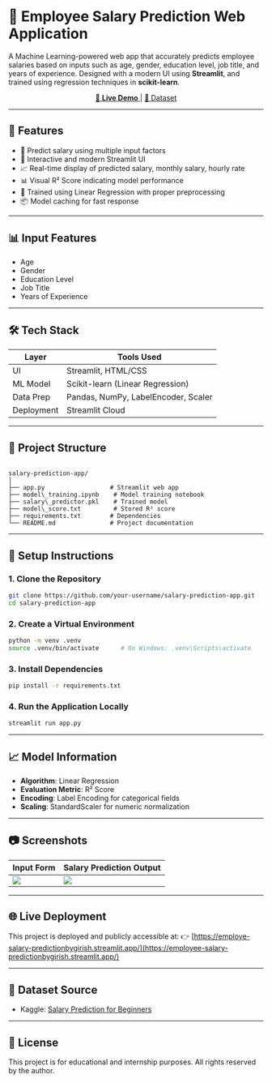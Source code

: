 # 💼 Employee Salary Prediction Web Application

A Machine Learning-powered web app that accurately predicts employee salaries based on inputs such as age, gender, education level, job title, and years of experience. Designed with a modern UI using **Streamlit**, and trained using regression techniques in **scikit-learn**.

<p align="center">
  <a href="https://employee-salary-predictionbygirish.streamlit.app/" target="_blank">
    🔗 <strong>Live Demo</strong>
  </a> |
  <a href="https://www.kaggle.com/datasets/rkiattisak/salaly-prediction-for-beginer/data" target="_blank">
    📂 Dataset
  </a>
</p>

---

## 🚀 Features

- 🔢 Predict salary using multiple input factors
- 🎨 Interactive and modern Streamlit UI
- 📈 Real-time display of predicted salary, monthly salary, hourly rate
- 📊 Visual R² Score indicating model performance
- 🧠 Trained using Linear Regression with proper preprocessing
- 📦 Model caching for fast response

---

## 📊 Input Features

- Age
- Gender
- Education Level
- Job Title
- Years of Experience

---

## 🛠 Tech Stack

| Layer       | Tools Used                        |
|-------------|-----------------------------------|
| UI          | Streamlit, HTML/CSS               |
| ML Model    | Scikit-learn (Linear Regression)  |
| Data Prep   | Pandas, NumPy, LabelEncoder, Scaler |
| Deployment  | Streamlit Cloud                   |

---

## 📁 Project Structure

```

salary-prediction-app/
│
├── app.py                  # Streamlit web app
├── model\_training.ipynb    # Model training notebook
├── salary\_predictor.pkl    # Trained model
├── model\_score.txt         # Stored R² score
├── requirements.txt        # Dependencies
└── README.md               # Project documentation

````

---

## 🔧 Setup Instructions

### 1. Clone the Repository
```bash
git clone https://github.com/your-username/salary-prediction-app.git
cd salary-prediction-app
````

### 2. Create a Virtual Environment

```bash
python -m venv .venv
source .venv/bin/activate      # On Windows: .venv\Scripts\activate
```

### 3. Install Dependencies

```bash
pip install -r requirements.txt
```

### 4. Run the Application Locally

```bash
streamlit run app.py
```

---

## 📈 Model Information

* **Algorithm**: Linear Regression
* **Evaluation Metric**: R² Score
* **Encoding**: Label Encoding for categorical fields
* **Scaling**: StandardScaler for numeric normalization

---

## 📷 Screenshots

| Input Form                               | Salary Prediction Output                 |
| ---------------------------------------- | ---------------------------------------- |
| ![](https://private-user-images.githubusercontent.com/187031858/468243551-fae1b6e7-89f6-486e-af90-02fda7af9c6c.png?jwt=eyJhbGciOiJIUzI1NiIsInR5cCI6IkpXVCJ9.eyJpc3MiOiJnaXRodWIuY29tIiwiYXVkIjoicmF3LmdpdGh1YnVzZXJjb250ZW50LmNvbSIsImtleSI6ImtleTUiLCJleHAiOjE3NTI4ODgzOTYsIm5iZiI6MTc1Mjg4ODA5NiwicGF0aCI6Ii8xODcwMzE4NTgvNDY4MjQzNTUxLWZhZTFiNmU3LTg5ZjYtNDg2ZS1hZjkwLTAyZmRhN2FmOWM2Yy5wbmc_WC1BbXotQWxnb3JpdGhtPUFXUzQtSE1BQy1TSEEyNTYmWC1BbXotQ3JlZGVudGlhbD1BS0lBVkNPRFlMU0E1M1BRSzRaQSUyRjIwMjUwNzE5JTJGdXMtZWFzdC0xJTJGczMlMkZhd3M0X3JlcXVlc3QmWC1BbXotRGF0ZT0yMDI1MDcxOVQwMTIxMzZaJlgtQW16LUV4cGlyZXM9MzAwJlgtQW16LVNpZ25hdHVyZT1lZDRkNWVmYmNjMDc5YWU4NTNlMDk4MzMwNGYyZTA2Yzg5ZmRmNzMyMjY2ZjhkZDI1YjdmMGUxN2I0ODQ5MzQzJlgtQW16LVNpZ25lZEhlYWRlcnM9aG9zdCJ9.C9QiTfTaEpnDXnqMLjwBv8v63ILOx1KhFOFKHweVJPI) | ![](https://private-user-images.githubusercontent.com/187031858/468243582-92dc87c3-bddd-4ed3-bb52-95c0ad53b586.png?jwt=eyJhbGciOiJIUzI1NiIsInR5cCI6IkpXVCJ9.eyJpc3MiOiJnaXRodWIuY29tIiwiYXVkIjoicmF3LmdpdGh1YnVzZXJjb250ZW50LmNvbSIsImtleSI6ImtleTUiLCJleHAiOjE3NTI4ODgzOTYsIm5iZiI6MTc1Mjg4ODA5NiwicGF0aCI6Ii8xODcwMzE4NTgvNDY4MjQzNTgyLTkyZGM4N2MzLWJkZGQtNGVkMy1iYjUyLTk1YzBhZDUzYjU4Ni5wbmc_WC1BbXotQWxnb3JpdGhtPUFXUzQtSE1BQy1TSEEyNTYmWC1BbXotQ3JlZGVudGlhbD1BS0lBVkNPRFlMU0E1M1BRSzRaQSUyRjIwMjUwNzE5JTJGdXMtZWFzdC0xJTJGczMlMkZhd3M0X3JlcXVlc3QmWC1BbXotRGF0ZT0yMDI1MDcxOVQwMTIxMzZaJlgtQW16LUV4cGlyZXM9MzAwJlgtQW16LVNpZ25hdHVyZT1lMTZkN2Y3NGM0MWVmNmU3NTNkYTA2NGVmOGUxYTlhZTQ3N2JlZTgwYzJlNDI3N2FjZGRjMDRjZWRjYzUwMjVmJlgtQW16LVNpZ25lZEhlYWRlcnM9aG9zdCJ9.ZsRxnqi0hnQt11AwN53gX4kppNdK5-Km6BNCdKLjhR0) |

---

## 🌐 Live Deployment

This project is deployed and publicly accessible at:
👉 [https://employe-salary-predictionbygirish.streamlit.app/](https://employee-salary-predictionbygirish.streamlit.app/)

---

## 📄 Dataset Source

* Kaggle: [Salary Prediction for Beginners](https://www.kaggle.com/datasets/rkiattisak/salaly-prediction-for-beginer/data)

---

## 📌 License
This project is for educational and internship purposes. All rights reserved by the author.
